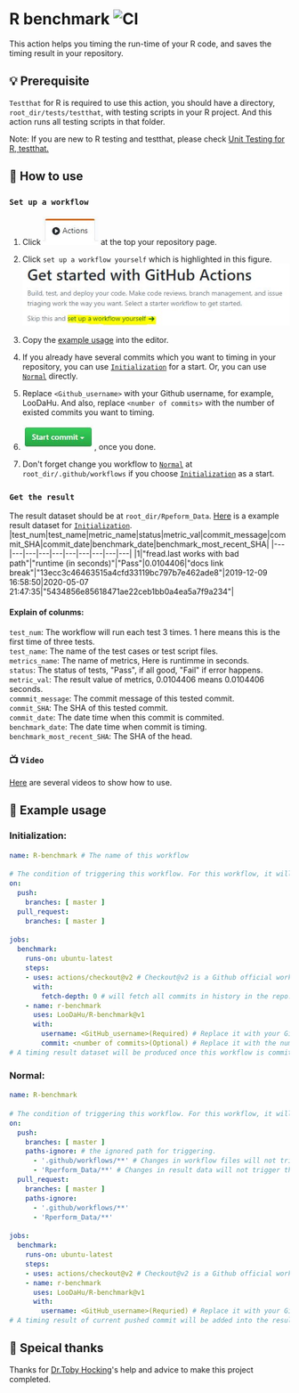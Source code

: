 # R benchmark ![CI](https://github.com/LooDaHu/R-benchmark/workflows/CI/badge.svg)

This action helps you timing the run-time of your R code, and saves the timing result in your repository. 

## :bulb: Prerequisite

`Testthat` for R is required to use this action, you should have a directory, `root_dir/tests/testthat`, with testing scripts in your R project. And this action runs all testing scripts in that folder.

Note: If you are new to R testing and testthat, please check [Unit Testing for R, testthat.](https://testthat.r-lib.org/)

## :wrench: How to use


### `Set up a workflow`

1. Click ![Action button](./readme_pics/action_button.JPG) at the top your repository page.

2. Click `set up a workflow yourself` which is highlighted in this figure.![set-up link](./readme_pics/set_up_link.JPG)  

3. Copy the [example usage](#pencil-example-usage) into the editor.

4. If you already have several commits which you want to timing in your repository, you can use [`Initialization`](#initialization) for a start. Or, you can use [`Normal`](#normal) directly.

5. Replace `<Github_username>` with your Github username, for example, LooDaHu. And also, replace `<number of commits>` with the number of existed commits you want to timing.

6. ![Commit_button](./readme_pics/commit_button.JPG), once you done.

7. Don't forget change you workflow to [`Normal`](#normal) at `root_dir/.github/workflows` if you choose [`Initialization`](#initialization) as a start.

### `Get the result`
The result dataset should be at `root_dir/Rpeform_Data`.
[Here](https://github.com/LooDaHu/PeakSegDisk/blob/master/Rperform_Data/PeakSegDisk_Result.csv) is a example result dataset for [`Initialization`](#initialization). 
|test_num|test_name|metric_name|status|metric_val|commit_message|commit_SHA|commit_date|benchmark_date|benchmark_most_recent_SHA|
|---|---|---|---|---|---|---|---|---|---|
|1|"fread.last works with bad path"|"runtime (in seconds)"|"Pass"|0.0104406|"docs link break"|"13ecc3c46463515a4cfd33119bc797b7e462ade8"|2019-12-09 16:58:50|2020-05-07 21:47:35|"5434856e85618471ae22ceb1bb0a4ea5a7f9a234"|

#### Explain of colunms:
`test_num`: The workflow will run each test 3 times. 1 here means this is the first time of three tests. <br>
`test_name`: The name of the test cases or test script files. <br>
`metrics_name`: The name of metrics, Here is runtimme in seconds. <br>
`status`: The status of tests, "Pass", if all good, "Fail" if error happens. <br>
`metric_val`: The result value of metrics, 0.0104406 means 0.0104406 seconds. <br>
`commmit_message`: The commit message of this tested commit. <br> 
`commit_SHA`: The SHA of this tested commit.<br>
`commit_date`: The date time when this commit is commited. <br>
`benchmark_date`: The date time when commit is timing. <br>
`benchmark_most_recent_SHA`: The SHA of the head. <br>

### :tv: `Video`
[Here](https://www.youtube.com/watch?v=4L5zIt7bPYY&list=PLJIfATvH6XAhcXBZjqKzgU54E-GWAV8lh) are several videos to show how to use.

## :pencil: Example usage
### Initialization:
```yaml
name: R-benchmark # The name of this workflow

# The condition of triggering this workflow. For this workflow, it will be triggered when push or pull request happens at master branch.
on:  
  push:
    branches: [ master ] 
  pull_request:
    branches: [ master ]

jobs:
  benchmark:
    runs-on: ubuntu-latest
    steps:
    - uses: actions/checkout@v2 # Checkout@v2 is a Github official workflow that can checkout your repo on VM.
      with:
        fetch-depth: 0 # will fetch all commits in history in the repo.
    - name: r-benchmark
      uses: LooDaHu/R-benchmark@v1
      with:
        username: <GitHub_username>(Required) # Replace it with your Github username.
        commit: <number of commits>(Optional) # Replace it with the number of existing commits from the head you want to timing.
# A timing result dataset will be produced once this workflow is committed.
```

### Normal:
```yaml
name: R-benchmark

# The condition of triggering this workflow. For this workflow, it will be triggered when push or pull request happens at master branch.
on:
  push:
    branches: [ master ]
    paths-ignore: # the ignored path for triggering.
      - '.github/workflows/**' # Changes in workflow files will not trigger this action
      - 'Rperform_Data/**' # Changes in result data will not trigger this action
  pull_request:
    branches: [ master ]
    paths-ignore: 
      - '.github/workflows/**'
      - 'Rperform_Data/**'

jobs:
  benchmark:
    runs-on: ubuntu-latest
    steps:
    - uses: actions/checkout@v2 # Checkout@v2 is a Github official workflow that can checkout your repo on VM.
    - name: r-benchmark
      uses: LooDaHu/R-benchmark@v1
      with:
        username: <GitHub_username>(Requried) # Replace it with your Github username.
# A timing result of current pushed commit will be added into the result dataset once changes happen at non-ignored directories.    
```

## :tada: Speical thanks
Thanks for [Dr.Toby Hocking](https://github.com/tdhock)'s help and advice to make this project completed.
